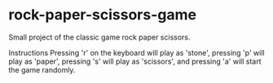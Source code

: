 # rock-paper-scissors-game
Small project of the classic game rock paper scissors.

Instructions
Pressing 'r' on the keyboard will play as 'stone', pressing 'p' will play as 'paper', pressing 's' will play as 'scissors', and pressing 'a' will start the game randomly.
